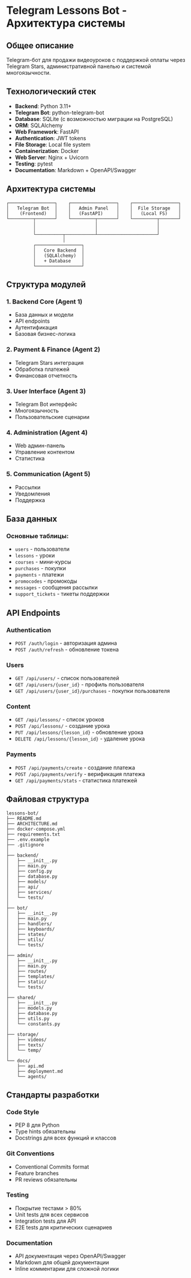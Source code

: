 # Telegram Lessons Bot - Архитектура системы

## Общее описание
Telegram-бот для продажи видеоуроков с поддержкой оплаты через Telegram Stars, административной панелью и системой многоязычности.

## Технологический стек
- **Backend**: Python 3.11+
- **Telegram Bot**: python-telegram-bot
- **Database**: SQLite (с возможностью миграции на PostgreSQL)
- **ORM**: SQLAlchemy
- **Web Framework**: FastAPI
- **Authentication**: JWT tokens
- **File Storage**: Local file system
- **Containerization**: Docker
- **Web Server**: Nginx + Uvicorn
- **Testing**: pytest
- **Documentation**: Markdown + OpenAPI/Swagger

## Архитектура системы

```
┌─────────────────┐    ┌─────────────────┐    ┌─────────────────┐
│   Telegram Bot  │    │   Admin Panel   │    │  File Storage   │
│    (Frontend)   │    │   (FastAPI)     │    │   (Local FS)    │
└─────────┬───────┘    └─────────┬───────┘    └─────────┬───────┘
          │                      │                      │
          │                      │                      │
          └──────────┬───────────┴──────────────────────┘
                     │
          ┌─────────────────┐
          │   Core Backend  │
          │   (SQLAlchemy)  │
          │   + Database    │
          └─────────────────┘
```

## Структура модулей

### 1. Backend Core (Agent 1)
- База данных и модели
- API endpoints
- Аутентификация
- Базовая бизнес-логика

### 2. Payment & Finance (Agent 2) 
- Telegram Stars интеграция
- Обработка платежей
- Финансовая отчетность

### 3. User Interface (Agent 3)
- Telegram Bot интерфейс
- Многоязычность
- Пользовательские сценарии

### 4. Administration (Agent 4)
- Web админ-панель
- Управление контентом
- Статистика

### 5. Communication (Agent 5)
- Рассылки
- Уведомления
- Поддержка

## База данных

### Основные таблицы:
- `users` - пользователи
- `lessons` - уроки
- `courses` - мини-курсы  
- `purchases` - покупки
- `payments` - платежи
- `promocodes` - промокоды
- `messages` - сообщения рассылки
- `support_tickets` - тикеты поддержки

## API Endpoints

### Authentication
- `POST /auth/login` - авторизация админа
- `POST /auth/refresh` - обновление токена

### Users
- `GET /api/users/` - список пользователей
- `GET /api/users/{user_id}` - профиль пользователя
- `GET /api/users/{user_id}/purchases` - покупки пользователя

### Content
- `GET /api/lessons/` - список уроков
- `POST /api/lessons/` - создание урока
- `PUT /api/lessons/{lesson_id}` - обновление урока
- `DELETE /api/lessons/{lesson_id}` - удаление урока

### Payments
- `POST /api/payments/create` - создание платежа
- `POST /api/payments/verify` - верификация платежа
- `GET /api/payments/stats` - статистика платежей

## Файловая структура

```
lessons-bot/
├── README.md
├── ARCHITECTURE.md
├── docker-compose.yml
├── requirements.txt
├── .env.example
├── .gitignore
│
├── backend/
│   ├── __init__.py
│   ├── main.py
│   ├── config.py
│   ├── database.py
│   ├── models/
│   ├── api/
│   ├── services/
│   └── tests/
│
├── bot/
│   ├── __init__.py
│   ├── main.py
│   ├── handlers/
│   ├── keyboards/
│   ├── states/
│   ├── utils/
│   └── tests/
│
├── admin/
│   ├── __init__.py
│   ├── main.py
│   ├── routes/
│   ├── templates/
│   ├── static/
│   └── tests/
│
├── shared/
│   ├── __init__.py
│   ├── models.py
│   ├── database.py
│   ├── utils.py
│   └── constants.py
│
├── storage/
│   ├── videos/
│   ├── texts/
│   └── temp/
│
└── docs/
    ├── api.md
    ├── deployment.md
    └── agents/
```

## Стандарты разработки

### Code Style
- PEP 8 для Python
- Type hints обязательны
- Docstrings для всех функций и классов

### Git Conventions
- Conventional Commits format
- Feature branches
- PR reviews обязательны

### Testing
- Покрытие тестами > 80%
- Unit tests для всех сервисов
- Integration tests для API
- E2E tests для критических сценариев

### Documentation
- API документация через OpenAPI/Swagger
- Markdown для общей документации
- Inline комментарии для сложной логики